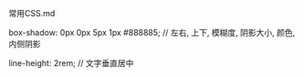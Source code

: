 常用CSS.md

box-shadow: 0px 0px 5px 1px #888885; // 左右, 上下, 模糊度, 阴影大小, 颜色, 内侧阴影

line-height: 2rem; // 文字垂直居中